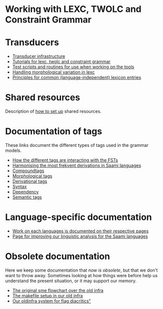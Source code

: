 Working with LEXC, TWOLC and Constraint Grammar
===============================================


Transducers
===========

- [Transducer infrastructure](../../infra/Infrastructure.md)
- [Tutorials for lexc, twolc and constraint grammar](Tutorials.html)
-   [Test scripts and routines for use when working on the tools](developingwork.html)
-   [Handling morphological variation in lexc](Variation_in_lexc.html)
-   [Principles for common (language-independent) lexicon entries](PrinciplesForCommonTagsAndLexiconEntries.html)

Shared resources
================
Description of [how to set up](SharedResources.md) shared resources.

Documentation of tags
=====================
These links document the different types of tags used in the grammar models.

-   [How the different tags are interacting with the FSTs](DifferentFSTs.html)
-   [Harmonising the most frekvent derivations in Saami languages](DerivationOverview.html)
-   [Compoundtags](CompoundTags.html)
-   [Morphological tags](MorphologicalTags.html)
-   [Derivational tags](DerivationOverview.html)
-   [Syntax](docu-sme-syntaxtags.html)
-   [Dependency](docu-deptags.html)
-   [Semantic tags](SemanticTags.html)

Language-specific documentation
===============================

-   [Work on each languages is  documented on their respective pages](https://giellalt.github.io/LanguageModels.html)
-   [Page for improving our linguistic analysis for the Saami languages](../smi/index.html)

Obsolete documentation
======================

Here we keep some documentation that *now is obsolete*, but that we
don't want to throw away. Sometimes looking at how things were before
help us understand the present situation, or it may support our memory.

-   [The original sme flowchart over the old
    infra](../sme/docu-sme-flowchart.html)
-   [The makefile setup in our old infra](../sme/docu-sme-makefile.html)
-   [Our oldinfra system for flag
    diacritics"](../sme/docu-sme-flag-diacritics.html)
